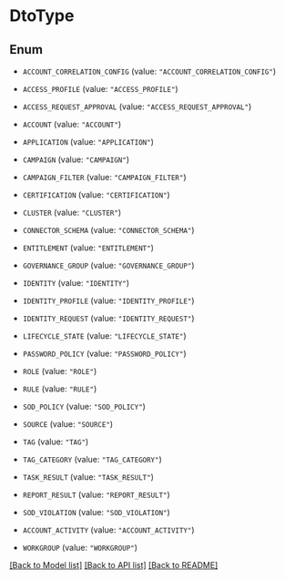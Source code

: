 # DtoType

## Enum


* `ACCOUNT_CORRELATION_CONFIG` (value: `"ACCOUNT_CORRELATION_CONFIG"`)

* `ACCESS_PROFILE` (value: `"ACCESS_PROFILE"`)

* `ACCESS_REQUEST_APPROVAL` (value: `"ACCESS_REQUEST_APPROVAL"`)

* `ACCOUNT` (value: `"ACCOUNT"`)

* `APPLICATION` (value: `"APPLICATION"`)

* `CAMPAIGN` (value: `"CAMPAIGN"`)

* `CAMPAIGN_FILTER` (value: `"CAMPAIGN_FILTER"`)

* `CERTIFICATION` (value: `"CERTIFICATION"`)

* `CLUSTER` (value: `"CLUSTER"`)

* `CONNECTOR_SCHEMA` (value: `"CONNECTOR_SCHEMA"`)

* `ENTITLEMENT` (value: `"ENTITLEMENT"`)

* `GOVERNANCE_GROUP` (value: `"GOVERNANCE_GROUP"`)

* `IDENTITY` (value: `"IDENTITY"`)

* `IDENTITY_PROFILE` (value: `"IDENTITY_PROFILE"`)

* `IDENTITY_REQUEST` (value: `"IDENTITY_REQUEST"`)

* `LIFECYCLE_STATE` (value: `"LIFECYCLE_STATE"`)

* `PASSWORD_POLICY` (value: `"PASSWORD_POLICY"`)

* `ROLE` (value: `"ROLE"`)

* `RULE` (value: `"RULE"`)

* `SOD_POLICY` (value: `"SOD_POLICY"`)

* `SOURCE` (value: `"SOURCE"`)

* `TAG` (value: `"TAG"`)

* `TAG_CATEGORY` (value: `"TAG_CATEGORY"`)

* `TASK_RESULT` (value: `"TASK_RESULT"`)

* `REPORT_RESULT` (value: `"REPORT_RESULT"`)

* `SOD_VIOLATION` (value: `"SOD_VIOLATION"`)

* `ACCOUNT_ACTIVITY` (value: `"ACCOUNT_ACTIVITY"`)

* `WORKGROUP` (value: `"WORKGROUP"`)


[[Back to Model list]](../README.md#documentation-for-models) [[Back to API list]](../README.md#documentation-for-api-endpoints) [[Back to README]](../README.md)


